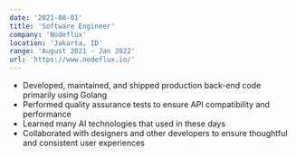 ```yaml
---
date: '2021-08-01'
title: 'Software Engineer'
company: 'Nodeflux'
location: 'Jakarta, ID'
range: 'August 2021 - Jan 2022'
url: 'https://www.nodeflux.io/'
---
```


- Developed, maintained, and shipped production back-end code primarily using Golang
- Performed quality assurance tests to ensure API compatibility and performance
- Learned many AI technologies that used in these days
- Collaborated with designers and other developers to ensure thoughtful and consistent user experiences
